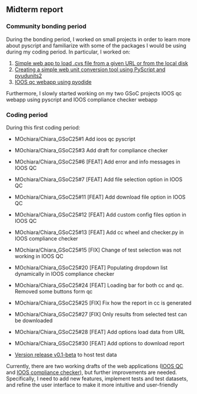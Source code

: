 ## Midterm report

### Community bonding period

During the bonding period, I worked on small projects in order to learn more about pyscript and familiarize with some of the packages I would be using during my coding period.
In particular, I worked on:
1. [Simple web app to load .cvs file from a given URL or from the local disk](https://mochiara.github.io/Chiara_GSoC25/csv_viewer_web/fileloading.html)
2. [Creating a simple web unit conversion tool using PyScript and pyudunits2](https://mochiara.github.io/Chiara_GSoC25/unit_conversion_webapp/unitconverter.html)
3. [IOOS qc webapp using pyodide](https://mochiara.github.io/Chiara_GSoC25/ioosqc_pyodide/ioos_qc_webpyodide.html)

Furthermore, I slowly started working on my two GSoC projects IOOS qc webapp using pyscript and IOOS compliance checker webapp

### Coding period 

During this first coding period:

- MOchiara/Chiara_GSoC25#1  Add ioos qc pyscript
- MOchiara/Chiara_GSoC25#3  Add draft for compliance checker
- MOchiara/Chiara_GSoC25#6  [FEAT] Add error and info messages in IOOS QC 
- MOchiara/Chiara_GSoC25#7  [FEAT] Add file selection option in IOOS QC
- MOchiara/Chiara_GSoC25#11  [FEAT] Add download file option in IOOS QC
- MOchiara/Chiara_GSoC25#12  [FEAT] Add custom config files option in IOOS QC
- MOchiara/Chiara_GSoC25#13  [FEAT] Add cc wheel and checker.py in IOOS compliance checker
- MOchiara/Chiara_GSoC25#15  [FIX] Change of test selection was not working in IOOS QC
- MOchiara/Chiara_GSoC25#20  [FEAT] Populating dropdown list dynamically in IOOS compliance checker
- MOchiara/Chiara_GSoC25#24 [FEAT] Loading bar for both cc and qc. Removed some buttons form qc
- MOchiara/Chiara_GSoC25#25 [FIX] Fix how the report in cc is generated
- MOchiara/Chiara_GSoC25#27 [FIX] Only results from selected test can be downloaded
- MOchiara/Chiara_GSoC25#28 [FEAT] Add options load data from URL
- MOchiara/Chiara_GSoC25#30 [FEAT] Add options to download report

- [Version release v0.1-beta](https://github.com/MOchiara/Chiara_GSoC25/releases/tag/v0.1-beta) to host test data

Currently, there are two working drafts of the web applications ([IOOS QC](https://mochiara.github.io/Chiara_GSoC25/ioosqc_pyscript/ioos_qc_browser.html) and [IOOS compliance checker](https://mochiara.github.io/Chiara_GSoC25/ioos_compliance_check/ioos_cc_browser.html)), but further improvements are needed. Specifically, I need to add new features, implement tests and test datasets, and refine the user interface to make it more intuitive and user-friendly
